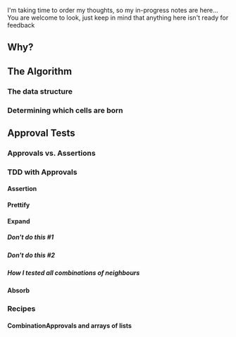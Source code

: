 I'm taking time to order my thoughts, so my in-progress notes are here... You are welcome to look, just keep in mind that anything here isn't ready for feedback


## Why?
## The Algorithm
### The data structure
### Determining which cells are born

## Approval Tests
### Approvals vs. Assertions
### TDD with Approvals
#### Assertion
#### Prettify
#### Expand
##### Don't do this #1
##### Don't do this #2
##### How I tested all combinations of neighbours
#### Absorb
### Recipes
#### CombinationApprovals and arrays of lists
